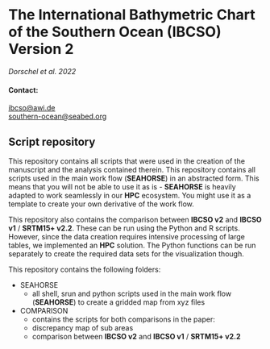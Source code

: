 # The International Bathymetric Chart of the Southern Ocean (IBCSO) Version 2
*Dorschel et al. 2022*

#### Contact:
ibcso@awi.de  
southern-ocean@seabed.org

## Script repository
This repository contains all scripts that were used in the creation of the manuscript and the analysis contained therein. This repository contains all scripts   used in the main work flow (**SEAHORSE**) in an abstracted form. This means that you will not be able to use it as is - **SEAHORSE** is heavily adapted to work seamlessly in our **HPC** ecosystem. You might use it as a template to create your own derivative of the work flow. 

This repository also contains the comparison between **IBCSO v2** and **IBCSO v1** / **SRTM15+ v2.2**. These can be run using the Python and R scripts. However, since the data creation requires intensive processing of large tables, we implemented an **HPC** solution. The Python functions can be run separately to create the required data sets for the visualization though.

This repository contains the following folders:

   - SEAHORSE
     - all shell, srun and python scripts used in the main work flow (**SEAHORSE**) to create a gridded map from xyz files
   - COMPARISON
     - contains the scripts for both comparisons in the paper:
     - discrepancy map of sub areas
     - comparison between **IBCSO v2** and **IBCSO v1** / **SRTM15+ v2.2**
